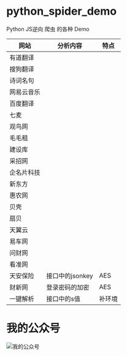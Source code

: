 # python_spider_demo

Python JS逆向 爬虫 的各种 Demo

| 网站    | 分析内容        | 特点  |
|-------|-------------|-----|
| 有道翻译  |             |     |
| 搜狗翻译  |             |
| 诗词名句  |
| 网易云音乐 |
| 百度翻译  |
| 七麦    |
| 观鸟网   |
| 毛毛租   
| 建设库   
| 采招网   |
| 企名片科技 |
| 新东方   
| 惠农网   |
| 贝壳    |             |
| 扇贝    |
| 天翼云   |
| 易车网   |
| 问财网   |
| 看准网   |
| 天安保险  | 接口中的jsonkey | AES |
| 财新网   | 登录密码的加密     | AES |
| 一键解析  | 接口中的s值      | 补环境 |

# 我的公众号

![我的公众号](wechat.png "我的公众号")
